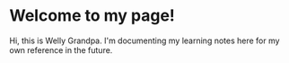 # Welcome to my page!
Hi, this is Welly Grandpa. I'm documenting my learning notes here for my own reference in the future.


